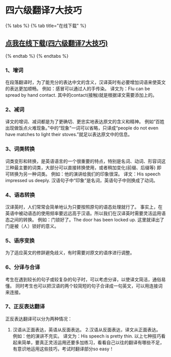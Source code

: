 # 四六级翻译7大技巧

{% tabs %}
{% tab title="在线下载" %}
## [点我在线下载(四六级翻译7大技巧)](https://dev.onti.net/down/CDN/Files/2019/10/14/%E5%9B%9B%E5%85%AD%E7%BA%A7%E7%BF%BB%E8%AF%917%E5%A4%A7%E6%8A%80%E5%B7%A7.docx)
{% endtab %}
{% endtabs %}

### 1、增词
在段落翻译时，为了能充分的表达中文的含义，汉译英时有必要增加词语来使英文的表达更加顺畅。
例如：感冒可以通过人的手传染。
译文为：Flu can be spread by hand contact.
其中的contact(接触)就是根据译文需要添加上的。

### 2、减词
译文的增词、减词都是为了更确切、更忠实地表达原文的含义和精神。
例如“百姓出现做饭点火难现象。”中的“现象”一词可以省略，只译成“people do not even have matches to light their stoves.”就足以表达原文中的信息。

### 3、词类转换
词类变形和转换，是英语语言的一个很重要的特点，特别是名词、动词、形容词这三种最主要的词类，大部分可以直接转换使用，或者稍加变化(前缀、后缀等) 即可转换为另一种词类。
例如：他的演讲给我们的印象很深。
译文：His speech impressed us deeply.
汉语句子中“印象”是名词，英语句子中则换成了动词。

### 4、语态转换
汉译英时，人们常常会简单地认为只要按照原句的语态处理就行了。
事实上，在英语中被动语态的使用频率要远远高于汉语。所以我们在汉译英时需要灵活运用语态之间的转换。
例如：门锁好了。The door has been locked up.
这里就译出了门是被（人）锁好的意义。

### 5、语序变换
为了适应英文的修辞避免歧义，有时需要对原文的语序进行调整。

### 6、分译与合译
考生在遇到较长的句子或较复杂的句子时，可以考虑分译，以使译文简洁，通俗易懂。
同时考生也可以把汉语的两个较简短的句子合译成一句英文，可以用连接词来连接。

### 7、正反表达翻译
正反表达翻译可以分为两种情况：
1. 汉语从正面表达，英语从反面表达。
2.汉语从反面表达，译文从正面表达。
例如：他的演讲不充实。
译文为：His speech is pretty thin.
以上七种技巧看起来简单，要真正灵活运用还要多加练习，看看自己以往的翻译有哪些不足，有意识地运用这些技巧，考试时翻译部分so easy！

